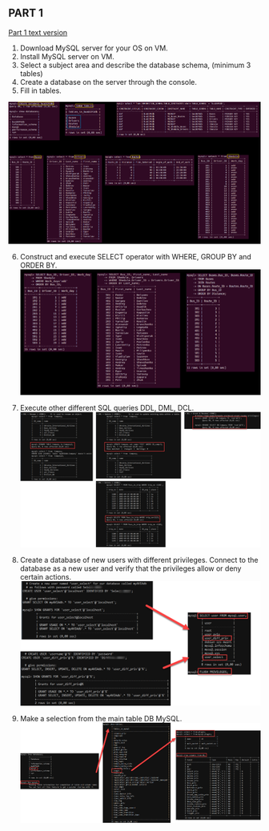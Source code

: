 ## PART 1
[Part 1 text version](https://github.com/Gahoo82/EPAM-Home_Tasks/blob/main/Database%20%D0%90dministration/Part%201.txt)
1. Download MySQL server for your OS on VM. 
2. Install MySQL server on VM. 
3. Select a subject area and describe the database schema, (minimum 3 tables) 
4. Create a database on the server through the console. 
5. Fill in tables.

![1-5_points](https://github.com/Gahoo82/EPAM-Home_Tasks/blob/main/Database%20%D0%90dministration/Part%201_Screenshots/1-5_points.png)


6. Construct and execute SELECT operator with WHERE, GROUP BY and ORDER BY.
![6_point](https://github.com/Gahoo82/EPAM-Home_Tasks/blob/main/Database%20%D0%90dministration/Part%201_Screenshots/6_point.png)

7. Execute other different SQL queries DDL, DML, DCL. 
![Task1__Q7](https://github.com/Ivan2navI/L1_EPAM/blob/main/3.%20Databases%20Task/info_and_pictures/Task1__Q7.png)

8. Create a database of new users with different privileges. Connect to the database as a new user and verify that the privileges allow or deny certain actions. 
![Task1__Q8](https://github.com/Ivan2navI/L1_EPAM/blob/main/3.%20Databases%20Task/info_and_pictures/Task1__Q8.png)

9. Make a selection from the main table DB MySQL.
![Task1__Q9](https://github.com/Ivan2navI/L1_EPAM/blob/main/3.%20Databases%20Task/info_and_pictures/Task1__Q9.png)

